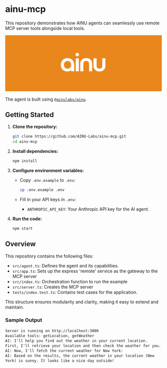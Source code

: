 # ainu-mcp

This repository demonstrates how AINU agents can seamlessly use remote MCP server tools alongside local tools.

![AINU Banner](/public/ainubanner.png)

The agent is built using [`@ainulabs/ainu`](https://github.com/AINU-Labs/ainu).

## Getting Started

1. **Clone the repository:**

   ```bash
   git clone https://github.com/AINU-Labs/ainu-mcp.git
   cd ainu-mcp
   ```

2. **Install dependencies:**

   ```bash
   npm install
   ```

3. **Configure environment variables:**

   - Copy `.env.example` to `.env`:

     ```bash
     cp .env.example .env
     ```

   - Fill in your API keys in `.env`:
     - `ANTHROPIC_API_KEY`: Your Anthropic API key for the AI agent.

4. **Run the code:**
   ```bash
   npm start
   ```

## Overview

This repository contains the following files:

- `src/agent.ts`: Defines the agent and its capabilities.
- `src/app.ts`: Sets up the express 'remote' service as the gateway to the MCP server
- `src/index.ts`: Orchestration function to run the example
- `src/server.ts`: Creates the MCP server
- `tests/index.test.ts`: Contains test cases for the application.

This structure ensures modularity and clarity, making it easy to extend and maintain.

### Sample Output

```
Server is running on http://localhost:3000
Available tools: getLocation, getWeather
AI: I'll help you find out the weather in your current location. First, I'll retrieve your location and then check the weather for you.
AI: Now, I'll fetch the current weather for New York:
AI: Based on the results, the current weather in your location (New York) is sunny. It looks like a nice day outside!
```
